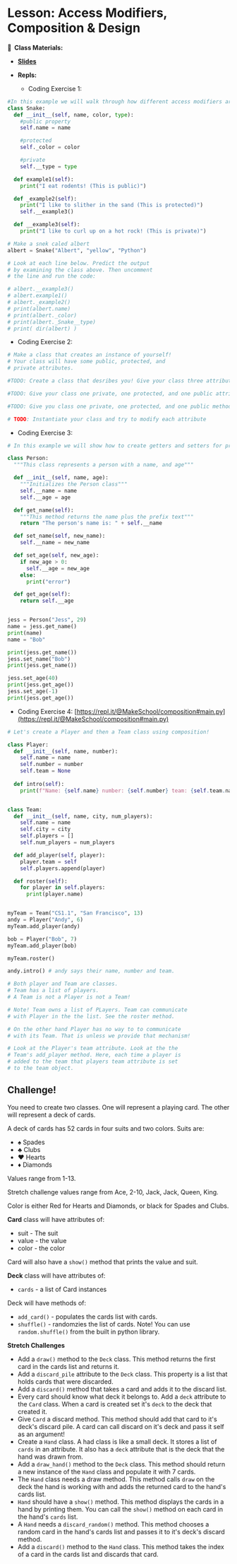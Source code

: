 <!-- .slide: data-background="./Images/header.svg" data-background-repeat="none" data-background-size="40% 40%" data-background-position="center 10%" class="header" -->
# Lesson: Access Modifiers, Composition & Design

<!-- Put a link to the slides so that students can find them -->

**📝 &nbsp;Class Materials:** 
  <!-- Put a link to the slides -->
* [**Slides**](https://docs.google.com/presentation/d/1RkjEvVQsAh6j-r-z1nkuys9g0ejXGoCmGy2AeGIeqbg/edit?usp=sharing)

* **Repls:**
  * Coding Exercise 1: 
  
  <!-- [https://repl.it/@MakeSchool/accessmodifierspython#main.py](https://repl.it/@MakeSchool/accessmodifierspython#main.py) -->

```python
#In this example we will walk through how different access modifiers are indicated in Python
class Snake:
  def __init__(self, name, color, type):
    #public property
    self.name = name

    #protected
    self._color = color

    #private
    self.__type = type

  def example1(self):
    print("I eat rodents! (This is public)")

  def _example2(self):
    print("I like to slither in the sand (This is protected)")
    self.__example3()

  def __example3(self):
    print("I like to curl up on a hot rock! (This is private)")

# Make a snek caled albert
albert = Snake("Albert", "yellow", "Python")

# Look at each line below. Predict the output 
# by examining the class above. Then uncomment 
# the line and run the code: 

# albert.__example3()
# albert.example1()
# albert._example2()
# print(albert.name)
# print(albert._color)
# print(albert._Snake__type)
# print( dir(albert) )

```

  * Coding Exercise 2: 
  
  <!-- [https://repl.it/@MakeSchool/accessmodifierspractice#main.py](https://repl.it/@MakeSchool/accessmodifierspractice#main.py) -->

```python
# Make a class that creates an instance of yourself! 
# Your class will have some public, protected, and 
# private attributes. 

#TODO: Create a class that desribes you! Give your class three attributes

#TODO: Give your class one private, one protected, and one public attribute

#TODO: Give you class one private, one protected, and one public method

# TODO: Instantiate your class and try to modify each attribute

```

  * Coding Exercise 3: 
  
  <!-- [https://repl.it/@JessDahmen/gettersandsetters#main.py](https://repl.it/@JessDahmen/gettersandsetters#main.py) -->

```python
# In this example we will show how to create getters and setters for properties within a class

class Person:
  """This class represents a person with a name, and age"""

  def __init__(self, name, age):
    """Initializes the Person class"""
    self.__name = name
    self.__age = age

  def get_name(self):
    """This method returns the name plus the prefix text"""
    return "The person's name is: " + self.__name

  def set_name(self, new_name):
    self.__name = new_name

  def set_age(self, new_age):
    if new_age > 0:
      self.__age = new_age
    else:
      print("error")

  def get_age(self):
    return self.__age


jess = Person("Jess", 29)
name = jess.get_name()
print(name)
name = "Bob"

print(jess.get_name())
jess.set_name("Bob")
print(jess.get_name())

jess.set_age(40)
print(jess.get_age())
jess.set_age(-1)
print(jess.get_age())
```
  * Coding Exercise 4: [https://repl.it/@MakeSchool/composition#main.py](https://repl.it/@MakeSchool/composition#main.py)

```python
# Let's create a Player and then a Team class using composition!

class Player:
  def __init__(self, name, number):
    self.name = name
    self.number = number
    self.team = None
  
  def intro(self):
    print(f"Name: {self.name} number: {self.number} team: {self.team.name}")


class Team:
  def __init__(self, name, city, num_players):
    self.name = name
    self.city = city
    self.players = []
    self.num_players = num_players

  def add_player(self, player):
    player.team = self
    self.players.append(player)

  def roster(self):
    for player in self.players:
      print(player.name)


myTeam = Team("CS1.1", "San Francisco", 13)
andy = Player("Andy", 6)
myTeam.add_player(andy)

bob = Player("Bob", 7)
myTeam.add_player(bob)

myTeam.roster()

andy.intro() # andy says their name, number and team. 

# Both player and Team are classes. 
# Team has a list of players. 
# A Team is not a Player is not a Team!

# Note! Team owns a list of PLayers. Team can communicate 
# with Player in the the list. See the roster method. 

# On the other hand Player has no way to to communicate 
# with its Team. That is unless we provide that mechanism!

# Look at the Player's team attribute. Look at the the 
# Team's add_player method. Here, each time a player is 
# added to the team that players team attribute is set 
# to the team object. 
```

  <!-- * Coding Exercise 5: [https://repl.it/@MakeSchool/DeckCardsComposition#main.py](https://repl.it/@MakeSchool/DeckCardsComposition#main.py) -->

## Challenge!

You need to create two classes. One will represent a playing card. The other will represent a deck of cards. 

A deck of cards has 52 cards in four suits and two colors. Suits are: 

- ♠️ Spades
- ♣️ Clubs
- ♥️ Hearts
- ♦️ Diamonds

Values range from 1-13. 

Stretch challenge values range from Ace, 2-10, Jack, Jack, Queen, King. 

Color is either Red for Hearts and Diamonds, or black for Spades and Clubs. 

**Card** class will have attributes of:

- suit - The suit
- value - the value
- color - the color

Card will also have a `show()` method that prints the value and suit. 

**Deck** class will have attributes of: 

- `cards` - a list of Card instances 

Deck will have methods of: 

- `add_card()` - populates the cards list with cards. 
- `shuffle()` - randomzies the list of cards. Note! You can use `random.shuffle()` from the built in python library. 

**Stretch Challenges**

- Add a `draw()` method to the `Deck` class. This method returns the first card in the cards list and returns it. 
- Add a `discard_pile` attribute to the `Deck` class. This property is a list that holds cards that were discarded. 
- Add a `discard()` method that takes a card and adds it to the discard list. 
- Every card should know what deck it belongs to. Add a `deck` attribute to the `Card` class. When a card is created set it's `deck` to the deck that created it. 
- Give `Card` a discard method. This method should add that card to it's deck's discard pile. A card can call discard on it's deck and pass it self as an argument!
- Create a `Hand` class. A had class is like a small deck. It stores a list of `cards` in an attribute. It also has a `deck` attribute that is the deck that the hand was drawn from.
- Add a `draw_hand()` method to the `Deck` class. This method should return a new instance of the `Hand` class and populate it with 7 cards. 
- The `Hand` class needs a draw method. This method calls `draw` on the deck the hand is working with and adds the returned card to the hand's cards list. 
- `Hand` should have a `show()` method. This method displays the cards in a hand by printing them. You can call the `show()` method on each card in the hand's `cards` list. 
- A `Hand` needs a `discard_random()` method. This method chooses a random card in the hand's cards list and passes it to it's deck's discard method. 
- Add a `discard()` method to the `Hand` class. This method takes the index of a card in the cards list and discards that card. 
 

